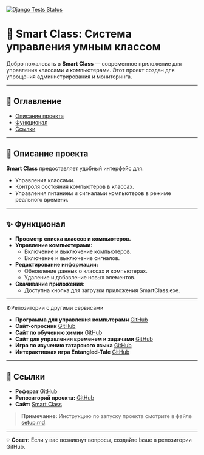[![Django Tests Status](https://github.com/12447698/Smart_Class/actions/workflows/django-tests.yml/badge.svg)](https://github.com/12447698/Smart_Class/actions/workflows/django-tests.yml/badge.svg)

# 🚀 Smart Class: Система управления умным классом

Добро пожаловать в **Smart Class** — современное приложение для управления классами и компьютерами. Этот проект создан для упрощения администрирования и мониторинга.

---

## 📖 Оглавление
- [Описание проекта](#-описание-проекта)
- [Функционал](#-функционал)
- [Ссылки](#-ссылки)

---

## 📜 Описание проекта
**Smart Class** предоставляет удобный интерфейс для:
- Управления классами.
- Контроля состояния компьютеров в классах.
- Управления питанием и сигналами компьютеров в режиме реального времени.

---

## ✨ Функционал
- **Просмотр списка классов и компьютеров.**
- **Управление компьютерами:**
  - Включение и выключение компьютеров.
  - Включение и выключение сигналов.
- **Редактирование информации:**
  - Обновление данных о классах и компьютерах.
  - Удаление и добавление новых элементов.
- **Скачивание приложения:**
  - Доступна кнопка для загрузки приложения SmartClass.exe.

--- 

⚙️Репозитории с другими сервисами
- **Программа для управления компьтерами** [GitHub](https://github.com/124476/Smart_Class_program)
- **Сайт-опросник** [GitHub](https://github.com/124476/Askly/)
- **Сайт по обучению химии** [GitHub](https://github.com/124476/Mahjong_chemistry)
- **Сайт для управления временем и задачами** [GitHub](https://github.com/124476/Kanhub)
- **Игра по изучению татарского языка** [GitHub](https://github.com/124476/Tatarlango)
- **Интерактивная игра Entangled-Tale** [GitHub](https://github.com/124476/Entangled-Tale)

---

## 🔗 Ссылки
- **Реферат** [GitHub](https://github.com/124476/Smart_Class/blob/master/docs/%D0%A0%D0%B5%D1%84%D0%B5%D1%80%D0%B0%D1%82.pdf)
- **Репозиторий проекта:** [GitHub](https://github.com/124476/Smart_Class)
- **Сайт:** [Smart Class](https://smartclass.pythonanywhere.com/)

> **Примечание:** Инструкцию по запуску проекта смотрите в файле [setup.md](setup.md).

---

💡 **Совет:** Если у вас возникнут вопросы, создайте Issue в репозитории GitHub.
